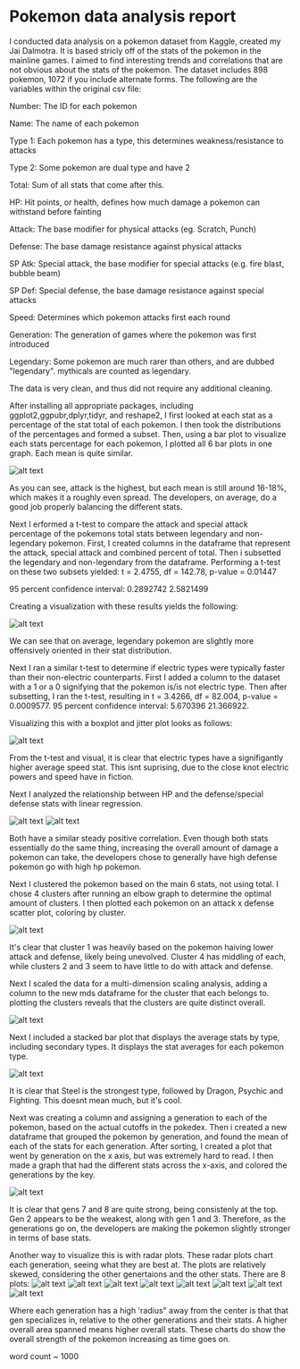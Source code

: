# Pokemon data analysis report

I conducted data analysis on a pokemon dataset from Kaggle, created my Jai Dalmotra. It is based stricly off of the stats of the pokemon in the mainline games. I aimed to find interesting trends and correlations that are not obvious about the stats of the pokemon. The dataset includes 898 pokemon, 1072 if you include alternate forms. The following are the variables within the original csv file:

Number: The ID for each pokemon

Name: The name of each pokemon

Type 1: Each pokemon has a type, this determines weakness/resistance to attacks

Type 2: Some pokemon are dual type and have 2

Total: Sum of all stats that come after this.

HP: Hit points, or health, defines how much damage a pokemon can withstand before fainting

Attack: The base modifier for physical attacks (eg. Scratch, Punch)

Defense: The base damage resistance against physical attacks

SP Atk: Special attack, the base modifier for special attacks (e.g. fire blast, bubble beam)

SP Def: Special defense, the base damage resistance against special attacks

Speed: Determines which pokemon attacks first each round

Generation: The generation of games where the pokemon was first introduced

Legendary: Some pokemon are much rarer than others, and are dubbed "legendary". mythicals are counted as legendary.

The data is very clean, and thus did not require any additional cleaning.

After installing all appropriate packages, including ggplot2,ggpubr,dplyr,tidyr, and reshape2, I first looked at each stat as a percentage of the stat total of each pokemon. I then took the distributions of the percentages and formed a subset. Then, using a bar plot to visualize each stats percentage for each pokemon, I plotted all 6 bar plots in one graph. Each mean is quite similar. 

![alt text](image.png)

As you can see, attack is the highest, but each mean is still around 16-18%, which makes it a roughly even spread. The developers, on average, do a good job properly balancing the different stats.  


Next I erformed a t-test to compare the attack and special attack percentage of the pokemons total stats between legendary and non-legendary pokemon. First, I created columns in the dataframe that represent the attack, special attack and combined percent of total. Then i subsetted the legendary and non-legendary from the dataframe. Performing a t-test on these two subsets yielded: 
t = 2.4755, df = 142.78, p-value = 0.01447

95 percent confidence interval: 0.2892742 2.5821499

Creating a visualization with these results yields the following:

![alt text](image-1.png)

We can see that on average, legendary pokemon are slightly more offensively oriented in their stat distribution. 

Next I ran a similar t-test to determine if electric types were typically faster than their non-electric counterparts. First I added a column to the dataset with a 1 or a 0 signifying that the pokemon is/is not electric type. Then after subsetting, I ran the t-test, resulting in t = 3.4266, df = 82.004, p-value = 0.0009577. 95 percent confidence interval: 5.670396 21.366922.

Visualizing this with a boxplot and jitter plot looks as follows:

![alt text](image-2.png)

From the t-test and visual, it is clear that electric types have a signifigantly higher average speed stat. This isnt suprising, due to the close knot electric powers and speed have in fiction. 


Next I analyzed the relationship between HP and the defense/special defense stats with linear regression. 

![alt text](image-3.png)
![alt text](image-4.png)

Both have a similar steady positive correlation. Even though both stats essentially do the same thing, increasing the overall amount of damage a pokemon can take, the developers chose to generally have high defense pokemon go with high hp pokemon.


Next I clustered the pokemon based on the main 6 stats, not using total. I chose 4 clusters after running an elbow graph to determine the optimal amount of clusters. I then plotted each pokemon on an attack x defense scatter plot, coloring by cluster.

![alt text](image-5.png)

It's clear that cluster 1 was heavily based on the pokemon haiving lower attack and defense, likely being unevolved. Cluster 4 has middling of each, while clusters 2 and 3 seem to have little to do with attack and defense.


Next I scaled the data for a multi-dimension scaling analysis, adding a column to the new mds dataframe for the cluster that each belongs to. plotting the clusters reveals that the clusters are quite distinct overall.

![alt text](image-6.png)

Next I included a stacked bar plot that displays the average stats by type, including secondary types. It displays the stat averages for each pokemon type.

![alt text](image-16.png)

It is clear that Steel is the strongest type, followed by Dragon, Psychic and Fighting. This doesnt mean much, but it's cool.


Next was creating a column and assigning a generation to each of the pokemon, based on the actual cutoffs in the pokedex. Then i created a new dataframe that grouped the pokemon by generation, and found the mean of each of the stats for each generation. After sorting, I created a plot that went by generation on the x axis, but was extremely hard to read. I then made a graph that had the different stats across the x-axis, and colored the generations by the key. 

![alt text](image-7.png)

It is clear that gens 7 and 8 are quite strong, being consistenly at the top. Gen 2 appears to be the weakest, along with gen 1 and 3. Therefore, as the generations go on, the developers are making the pokemon slightly stronger in terms of base stats.


Another way to visualize this is with radar plots. These radar plots chart each generation, seeing what they are best at. The plots are relatively skewed, considering the other genertaions and the other stats. There are 8 plots: ![alt text](image-8.png)
![alt text](image-9.png)
![alt text](image-10.png)
![alt text](image-11.png)
![alt text](image-12.png)
![alt text](image-13.png)
![alt text](image-14.png)
![alt text](image-15.png)

Where each generation has a high 'radius" away from the center is that that gen specializes in, relative to the other generations and their stats. A higher overall area spanned means higher overall stats. These charts do show the overall strength of the pokemon increasing as time goes on.

word count ~ 1000